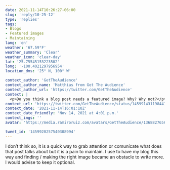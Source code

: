 ```yaml
---
date: 2021-11-14T10:26:27-06:00
slug: 'reply/10-25-12'
type: 'replies'
tags:
- Blogs
- Featured images
- Maintaining
lang: 'en'
weather: '67.59°F'
weather_summary: 'Clear'
weather_icon: 'clear-day'
lat: '25.75545153223502'
long: '-100.4021297956954'
location_dms: '25° N, 100° W'

context_author: 'GetTheAudience'
context_author_name: 'Matthias from Get The Audience'
context_author_url: 'https://twitter.com/GetTheAudience'
context: |
  <p>Do you think a blog post needs a featured image? Why? Why not?</p>
context_url: 'https://twitter.com/GetTheAudience/status/1459914311984418816'
context_date: '2021-11-14T16:01:10Z'
context_date_friendly: 'Nov 14, 2021 at 4:01 p.m.'
context_imgs: ''
avatar: 'https://media.ramiroruiz.com/avatars/GetTheAudience/1368827656465158144/D7kZnTGU_bigger.jpg'

tweet_id: '1459920257540308994'
---
```

I don’t think so, it is a quick way to grab attention or comunícate what does that post talks about but it is a pain to maintain. I use to have my blog this way and finding / making the right image became an obstacle to write more.
I would advise to keep it optional.